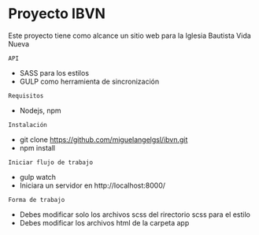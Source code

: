 # Proyecto IBVN
Este proyecto tiene como alcance un sitio web para 
la Iglesia Bautista Vida Nueva 

```
API
```
- SASS para los estilos
- GULP como herramienta de sincronización

```
Requisitos
```
- Nodejs, npm

```
Instalación
```
- git clone https://github.com/miguelangelgsl/ibvn.git
- npm install 

```
Iniciar flujo de trabajo
```
- gulp watch
- Iniciara un servidor en http://localhost:8000/ 
```
Forma de trabajo
```
- Debes modificar solo los archivos scss del rirectorio scss para el estilo
- Debes modificar los archivos html de la carpeta app
